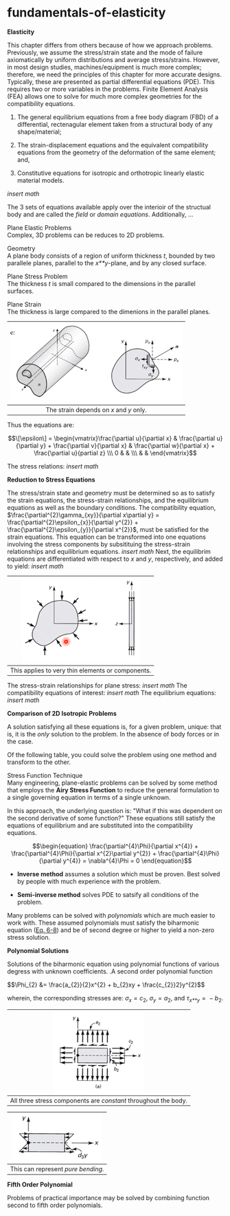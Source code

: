 # fundamentals-of-elasticity

**Elasticity**

This chapter differs from others because of how we approach problems. Previously, we assume the stress/strain state and the mode of failure axiomatically by uniform distributions and average stress/strains. However, in most design studies, machines/equipment is much more complex; therefore, we need the principles of this chapter for more accurate designs. Typically, these are presented as partial differential equations (PDE). This requires two or more variables in the problems. Finite Element Analysis (FEA) allows one to solve for much more complex geometries for the compatibility equations.

1.  The general equilibrium equations from a free body diagram (FBD) of a differential, rectenagular element taken from a structural body of any shape/material;

2.  The strain-displacement equations and the equivalent compatibility equations from the geometry of the deformation of the same element; and,

3.  Constitutive equations for isotropic and orthotropic linearly elastic material models.

*insert math*

The 3 sets of equations available apply over the interioir of the structual body and are called the *field* or *domain equations*. Additionally, …​

Plane Elastic Problems  
Complex, 3D problems can be reduces to 2D problems.

Geometry  
A plane body consists of a region of uniform thickness *t*, bounded by two parallele planes, parallel to the *x**y*-plane, and by any closed surface.

Plane Stress Problem  
The thickness *t* is small compared to the dimensions in the parallel surfaces.

Plane Strain  
The thickness is large compared to the dimenions in the parallel planes.

| ![](../../attachments/engr-727-001-advanced-mechanics-of-materials/plane_strain_problems_220217_132937_EST.png) |
|:--:|
| The strain depends on <span class="math inline"><em>x</em></span> and <span class="math inline"><em>y</em></span> only. |

Thus the equations are:

$$\[\epsilon\] = \begin{vmatrix}\frac{\partial u}{\partial x} & \frac{\partial u}{\partial y} + \frac{\partial v}{\partial x} & \frac{\partial w}{\partial x} + \frac{\partial u}{partial z} \\\
0 &  &  \\\
  &  & \end{vmatrix}$$

The stress relations: *insert math*

**Reduction to Stress Equations**

The stress/strain state and geometry must be determined so as to satisfy the strain equations, the stress-strain relationships, and the equilibrium equations as well as the boundary conditions. The compatibility equation, $\frac{\partial^{2}\gamma_{xy}}{\partial x\partial y} = \frac{\partial^{2}\epsilon_{x}}{\partial y^{2}} + \frac{\partial^{2}\epsilon_{y}}{\partial x^{2}}$, must be satisfied for the strain equations. This equation can be transformed into one equations involving the stress components by subsitituing the stress-strain relationships and equilibrium equations. *insert math* Next, the equilibrim equations are differentiated with respect to *x* and *y*, respectively, and added to yield: *insert math*

| ![](../../attachments/engr-727-001-advanced-mechanics-of-materials/governing_equations_plane_stress_220217_133628_EST.png) |
|:--:|
| This applies to very thin elements or components. |

The stress-strain relationships for plane stress: *insert math* The compatibility equations of interest: *insert math* The equilibrium equations: *insert math*

**Comparison of 2D Isotropic Problems**

A solution satisfying all these equations is, for a given problem, unique: that is, it is the *only* solution to the problem. In the absence of body forces or in the case.

Of the following table, you could solve the problem using one method and transform to the other.

Stress Function Technique  
Many engineering, plane-elastic problems can be solved by some method that employs the **Airy Stress Function** to reduce the general formulation to a single governing equation in terms of a single unknown.

In this approach, the underlying question is: "What if this was dependent on the second derivative of some function?" These equations still satisfy the equations of equilibrium and are substituted into the compatibility equations.

$$\begin{equation}
\frac{\partial^{4}\Phi}{\partial x^{4}} + \frac{\partial^{4}\Phi}{\partial x^{2}\partial y^{2}} + \frac{\partial^{4}\Phi}{\partial y^{4}} = \nabla^{4}\Phi = 0
\end{equation}$$

-   **Inverse method** assumes a solution which must be proven. Best solved by people with much experience with the problem.

-   **Semi-inverse method** solves PDE to satsify all conditions of the problem.

Many problems can be solved with *polynomials* which are much easier to work with. These assumed polynomials must satisfy the biharmonic equation ([Eq. 6-8](#eq-biharmonic)) and be of second degree or higher to yield a non-zero stress solution.

**Polynomial Solutions**

Solutions of the biharmonic equation using polynomial functions of various degress with unknown coefficients. .A second order polynomial function

$$\Phi_{2} &= \frac{a_{2}}{2}x^{2} + b_{2}xy + \frac{c_{2}}2}y^{2}$$

wherein, the corresponding stresses are: *σ*<sub>*x*</sub> = *c*<sub>2</sub>, *σ*<sub>*y*</sub> = *a*<sub>2</sub>, and *τ*<sub>*x**y*</sub> =  − *b*<sub>2</sub>.

| ![](../../attachments/engr-727-001-advanced-mechanics-of-materials/polynomial_solutions_220217_135229_EST.png) |
|:--:|
| All three stress components are <em>constant</em> throughout the body. |

| ![](../../attachments/engr-727-001-advanced-mechanics-of-materials/third_order_polynomial_220217_135332_EST.png) |
|:--:|
| This can represent <em>pure bending</em>. |

**Fifth Order Polynomial**

Problems of practical importance may be solved by combining function second to fifth order polynomials.